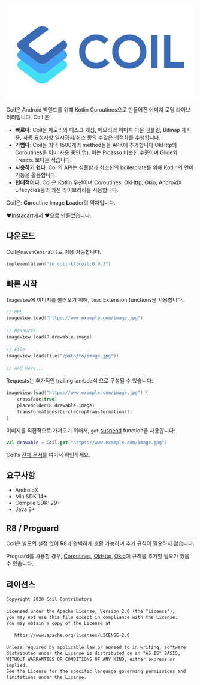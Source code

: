 ﻿![Coil](logo.svg)

Coil은 Android 백앤드를 위해 Kotlin Coroutines으로 만들어진 이미지 로딩 라이브러리입니다. Coil 은:

- **빠르다**: Coil은 메모리와 디스크 캐싱, 메모리의 이미지 다운 샘플링, Bitmap 재사용, 자동 요청사항 일시정지/취소 등의 수많은 최적화를 수행합니다.
- **가볍다**: Coil은 최댁 1500개의 method들을 APK에 추가합니다 OkHttp와 Coroutines을 이미 사용 중인 앱), 이는 Picasso 비슷한 수준이며 Glide와 Fresco. 보다는 적습니다.
- **사용하기 쉽다**: Coil의 API는 심플함과 최소한의 boilerplate를 위해 Kotlin의 언어 기능을 활용합니다.
- **현대적이다**: Coil은 Kotlin 우선이며 Coroutines, OkHttp, Okio, AndroidX Lifecycles등의 최신 라이브러리를 사용합니다.

Coil은: **Co**routine **I**mage **L**oader의 약자입니다.

❤️[Instacart](https://www.instacart.com)에서 ❤️으로 만들었습니다.

## 다운로드

Coil은`mavenCentral()`로 이용 가능합니다.

```kotlin
implementation("io.coil-kt:coil:0.9.3")
```

## 빠른 시작

`ImageView`에 이미지를 불러오기 위해, `load` Extension functions을 사용합니다.

```kotlin
// URL
imageView.load("https://www.example.com/image.jpg")

// Resource
imageView.load(R.drawable.image)

// File
imageView.load(File("/path/to/image.jpg"))

// And more...
```

Requests는 추가적인 trailing lambda식 으로 구성될 수 있습니다:

```kotlin
imageView.load("https://www.example.com/image.jpg") {
    crossfade(true)
    placeholder(R.drawable.image)
    transformations(CircleCropTransformation())
}
```

이미지를 직접적으로 가져오기 위해서, `get` [suspend](https://kotlinlang.org/docs/reference/coroutines/basics.html) function을 사용합니다:

```kotlin
val drawable = Coil.get("https://www.example.com/image.jpg")
```

Coil's [전체 문서](https://coil-kt.github.io/coil/)를 여기서 확인하세요.

## 요구사항

- AndroidX
- Min SDK 14+
- Compile SDK: 29+
- Java 8+

## R8 / Proguard

Coil은 별도의 설정 없이 R8과 완벽하게 호환 가능하며 추가 규칙이 필요하지 않습니다.

Proguard를 사용할 경우, [Coroutines](https://github.com/Kotlin/kotlinx.coroutines/blob/master/kotlinx-coroutines-core/jvm/resources/META-INF/proguard/coroutines.pro), [OkHttp](https://github.com/square/okhttp/blob/master/okhttp/src/main/resources/META-INF/proguard/okhttp3.pro), [Okio](https://github.com/square/okio/blob/master/okio/src/jvmMain/resources/META-INF/proguard/okio.pro)에 규칙을 추가할 필요가 있을 수 있습니다.

## 라이선스

    Copyright 2020 Coil Contributors

    Licensed under the Apache License, Version 2.0 (the "License");
    you may not use this file except in compliance with the License.
    You may obtain a copy of the License at

       https://www.apache.org/licenses/LICENSE-2.0

    Unless required by applicable law or agreed to in writing, software
    distributed under the License is distributed on an "AS IS" BASIS,
    WITHOUT WARRANTIES OR CONDITIONS OF ANY KIND, either express or implied.
    See the License for the specific language governing permissions and
    limitations under the License.
